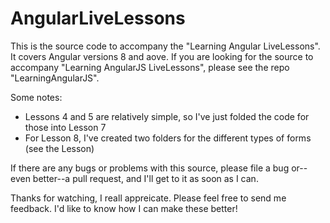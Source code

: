 # AngularLiveLessons
This is the source code to accompany the "Learning Angular LiveLessons". It
covers Angular versions 8 and aove.  If you are looking for the source to accompany
"Learning AngularJS LiveLessons", please see the repo "LearningAngularJS".

Some notes:

* Lessons 4 and 5 are relatively simple, so I've just folded the code for those into Lesson 7
* For Lesson 8, I've created two folders for the different types of forms (see the Lesson)

If there are any bugs or problems with this source, please file a bug or--even
better--a pull request, and I'll get to it as soon as I can.

Thanks for watching, I reall appreicate. Please feel free to send me feedback. I'd like to know how I can make these better!
